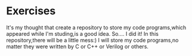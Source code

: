 # Exercises

It's my thought that create a repository to store my code programs,which appeared while I'm studing,is a good idea.
So....
I did it!
In this repository,there will be a little mess:)
I will store my code programs,no matter they were written by C or C++ or Verilog or others.
